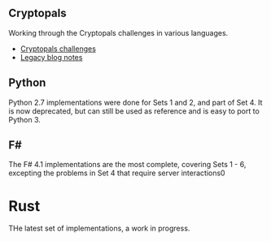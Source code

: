 
## Cryptopals

Working through the Cryptopals challenges in various languages.

- [Cryptopals challenges](https://cryptopals.com/)
- [Legacy blog notes](http://learning.tarokuriyama.com/search?q=cryptopals&max-results=20&by-date=true)

## Python

Python 2.7 implementations were done for Sets 1 and 2, and part of Set 4. It is now deprecated, but can still be used as reference and is easy to port to Python 3.

## F#

The F# 4.1 implementations are the most complete, covering Sets 1 - 6, excepting the problems in Set 4 that require server interactions0

# Rust

THe latest set of implementations, a work in progress. 
